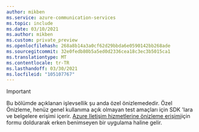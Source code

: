 ```yaml
---
author: mikben
ms.service: azure-communication-services
ms.topic: include
ms.date: 03/10/2021
ms.author: mikben
ms.custom: private_preview
ms.openlocfilehash: 268a8b14a3a0cf62d29bbda6e0590142bb268ade
ms.sourcegitcommit: 32e0fedb80b5a5ed0d2336cea18c3ec3b5015ca1
ms.translationtype: MT
ms.contentlocale: tr-TR
ms.lasthandoff: 03/30/2021
ms.locfileid: "105107767"
---
```

> [!IMPORTANT]
> Bu bölümde açıklanan işlevsellik şu anda özel önizlemededir. Özel Önizleme, henüz genel kullanıma açık olmayan test amaçları için SDK 'lara ve belgelere erişimi içerir.
> [Azure Iletişim hizmetlerine önizleme erişimi](https://aka.ms/ACS-EarlyAdopter)için formu doldurarak erken benimseyen bir uygulama haline gelir.
